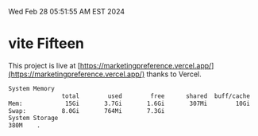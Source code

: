 Wed Feb 28 05:51:55 AM EST 2024

# vite Fifteen


This project is live at [https://marketingpreference.vercel.app/](https://marketingpreference.vercel.app/) thanks to Vercel.

```bash
System Memory
               total        used        free      shared  buff/cache   available
Mem:            15Gi       3.7Gi       1.6Gi       307Mi        10Gi        11Gi
Swap:          8.0Gi       764Mi       7.3Gi
System Storage
380M	.
```
